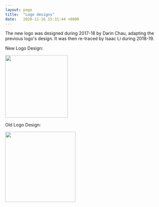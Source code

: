 ```yaml
---
layout: page
title:  "Logo designs"
date:   2020-11-16 15:31:44 +0800
---
```


The new logo was designed during 2017-18 by Darin Chau, adapting the previous logo's design. It was then re-traced by Isaac Li during 2018-19.

New Logo Design:

 <img src="{{site.url}}/download/Logos/New.jpg"  height="200"> 

Old Logo Design:

 <img src="{{site.url}}/download/Logos/Old.jpg"  height="225"> 


